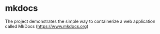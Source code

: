 # mkdocs

The project demonstrates the simple way to containerize a web application called MkDocs (https://www.mkdocs.org)